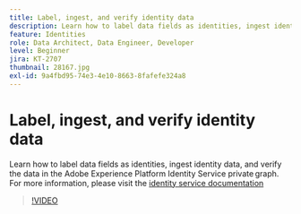 ```yaml
---
title: Label, ingest, and verify identity data
description: Learn how to label data fields as identities, ingest identity data, and verify the data in the Adobe Experience Platform Identity Service private graph.
feature: Identities
role: Data Architect, Data Engineer, Developer
level: Beginner
jira: KT-2707
thumbnail: 28167.jpg
exl-id: 9a4fbd95-74e3-4e10-8663-8fafefe324a8
---
```

# Label, ingest, and verify identity data

Learn how to label data fields as identities, ingest identity data, and verify the data in the Adobe Experience Platform Identity Service private graph. For more information, please visit the [identity service documentation](https://experienceleague.adobe.com/docs/experience-platform/identity/home.html)

>[!VIDEO](https://video.tv.adobe.com/v/28167?learn=on)
